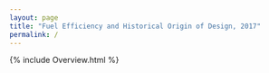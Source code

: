 ```yaml
---
layout: page
title: "Fuel Efficiency and Historical Origin of Design, 2017"
permalink: /
---
```


{% include Overview.html %}
